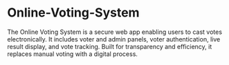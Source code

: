 # Online-Voting-System
The Online Voting System is a secure web app enabling users to cast votes electronically. It includes voter and admin panels, voter authentication, live result display, and vote tracking. Built for transparency and efficiency, it replaces manual voting with a digital process.
